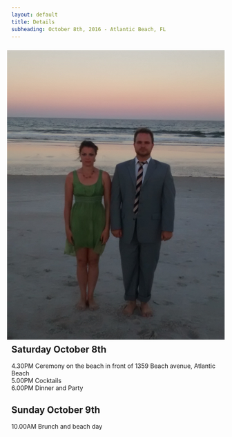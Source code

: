 ```yaml
---
layout: default
title: Details
subheading: October 8th, 2016 - Atlantic Beach, FL
---
```


<img src="img/beach-wedding.jpg" style="float: right; margin: 10px;">

<br /><br /><br /><br />

## Saturday October 8th

4.30PM Ceremony on the beach in front of 1359 Beach avenue, Atlantic Beach  
5.00PM Cocktails  
6.00PM Dinner and Party  


## Sunday October 9th 

10.00AM Brunch and beach day
